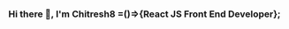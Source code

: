 ### Hi there 👋, I'm Chitresh8 =()=>{React JS Front End Developer}; 

<!--
**Chitresh8/chitresh8** is a ✨ _special_ ✨ repository because its `README.md` (this file) appears on your GitHub profile.

Here are some ideas to get you started:

- 🔭 I’m currently working on Building a modern e-commerce website using React and Redux (WIP).
- 🌱 I’m currently learning on new things and concepts like Advanced React patterns, state management with Recoil, and improving performance with React.memo to enhance my skills.
- 👯 I’m looking to collaborate on with a friend which he is building a modern E-Commerce project to fulfill his Goal and Open source React projects that focus on enhancing user interfaces and user experiences.
- 🤔 I’m looking for Optimizing web performance and understanding the latest React best practices.
- 💬 Ask me about  ...
- 📫 How to reach me: ...
- 😄 Pronouns: He/Him.
- ⚡ Fun fact:I enjoy experimenting with new CSS frameworks and creating animated React components in my free time.
-->
